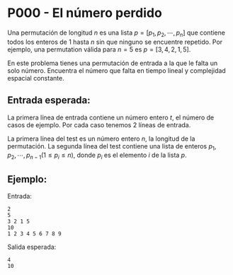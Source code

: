 
# P000 - El número perdido

Una permutación de longitud $n$ es una lista $p = [p_1, p_2, \cdots, p_n]$ que
contiene todos los enteros de $1$ hasta $n$ sin que ninguno se encuentre
repetido. Por ejemplo, una permutation válida para $n = 5$ es
$p = [3, 4, 2, 1, 5]$.

En este problema tienes una permutación de entrada a la que le falta un solo
número.
Encuentra el número que falta en tiempo lineal y complejidad espacial constante.


## Entrada esperada:

La primera línea de entrada contiene un número entero $t$, el número de casos
de ejemplo. Por cada caso tenemos 2 líneas de entrada.

La primera línea del test es un número entero $n$, la longitud de la
permutación.
La segunda línea del test contiene una lista de enteros
$p_1, p_2, \cdots, p_{n-1} (1 \leq p_i \leq n)$, donde $p_i$ es el elemento $i$
de la lista $p$.


## Ejemplo:

Entrada:
```
2
5
3 2 1 5
10
1 2 3 4 5 6 7 8 9
```

Salida esperada:
```
4
10
```

